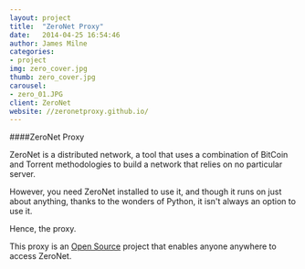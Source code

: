 ```yaml
---
layout: project
title:  "ZeroNet Proxy"
date:   2014-04-25 16:54:46
author: James Milne
categories:
- project
img: zero_cover.jpg
thumb: zero_cover.jpg
carousel:
- zero_01.JPG
client: ZeroNet
website: //zeronetproxy.github.io/
---
```

####ZeroNet Proxy

ZeroNet is a distributed network, a tool that uses a combination of BitCoin and Torrent methodologies to build a network that relies on no particular server.

However, you need ZeroNet installed to use it, and though it runs on just about anything, thanks to the wonders of Python, it isn't always an option to use it.

Hence, the proxy.

This proxy is an [Open Source](//github.com/zeronetproxy/ZeroNetProxy) project that enables anyone anywhere to access ZeroNet.
